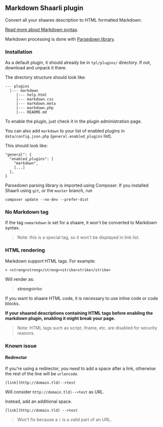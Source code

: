 ## Markdown Shaarli plugin

Convert all your shaares description to HTML formatted Markdown.

[Read more about Markdown syntax](http://daringfireball.net/projects/markdown/syntax).

Markdown processing is done with [Parsedown library](https://github.com/erusev/parsedown).

### Installation

As a default plugin, it should already be in `tpl/plugins/` directory.
If not, download and unpack it there.

The directory structure should look like:

```
--- plugins
  |--- markdown
     |--- help.html
     |--- markdown.css
     |--- markdown.meta
     |--- markdown.php
     |--- README.md
```

To enable the plugin, just check it in the plugin administration page.

You can also add `markdown` to your list of enabled plugins in `data/config.json.php`
(`general.enabled_plugins` list).

This should look like:

```
"general": {
  "enabled_plugins": [
    "markdown",
    [...]
  ],
}
```

Parsedown parsing library is imported using Composer. If you installed Shaarli using `git`,
or the `master` branch, run

    composer update --no-dev --prefer-dist

### No Markdown tag

If the tag `nomarkdown` is set for a shaare, it won't be converted to Markdown syntax.
 
> Note: this is a special tag, so it won't be displayed in link list.

### HTML rendering

Markdown support HTML tags. For example:

    > <strong>strong</strong><strike>strike</strike>
   
Will render as:

> <strong>strong</strong><strike>strike</strike>

If you want to shaare HTML code, it is necessary to use inline code or code blocks.
  
**If your shaared descriptions containing HTML tags before enabling the markdown plugin, 
enabling it might break your page.**

> Note: HTML tags such as script, iframe, etc. are disabled for security reasons.

### Known issue

#### Redirector

If you're using a redirector, you *need* to add a space after a link,
otherwise the rest of the line will be `urlencode`.

```
[link](http://domain.tld)-->test
```

Will consider `http://domain.tld)-->test` as URL.

Instead, add an additional space.

```
[link](http://domain.tld) -->test
```

> Won't fix because a `)` is a valid part of an URL.
